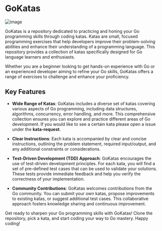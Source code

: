 # GoKatas
![image](https://github.com/go-2-production/GoKatas/assets/38886930/969e0428-7956-4997-8c66-1fc5e53c930d)

GoKatas is a repository dedicated to practicing and honing your Go programming skills through coding katas. Katas are small, focused programming exercises that help developers improve their problem-solving abilities and enhance their understanding of a programming language. This repository provides a collection of katas specifically designed for Go language learners and enthusiasts.

Whether you are a beginner looking to get hands-on experience with Go or an experienced developer aiming to refine your Go skills, GoKatas offers a range of exercises to challenge and enhance your proficiency.

## Key Features

- **Wide Range of Katas**: GoKatas includes a diverse set of katas covering various aspects of Go programming, including data structures, algorithms, concurrency, error handling, and more. This comprehensive collection ensures you can explore and practice different areas of Go development. If you would like to see a certain kata please open a issue under the **kata-request**.

- **Clear Instructions**: Each kata is accompanied by clear and concise instructions, outlining the problem statement, required input/output, and any additional constraints or considerations.

- **Test-Driven Development (TDD) Approach**: GoKatas encourages the use of test-driven development principles. For each kata, you will find a set of pre-defined test cases that can be used to validate your solutions. These tests provide immediate feedback and help you verify the correctness of your implementation.

- **Community Contributions**: GoKatas welcomes contributions from the Go community. You can submit your own katas, propose improvements to existing katas, or suggest additional test cases. This collaborative approach fosters knowledge sharing and continuous improvement.

Get ready to sharpen your Go programming skills with GoKatas! Clone the repository, pick a kata, and start coding your way to Go mastery. Happy coding!
